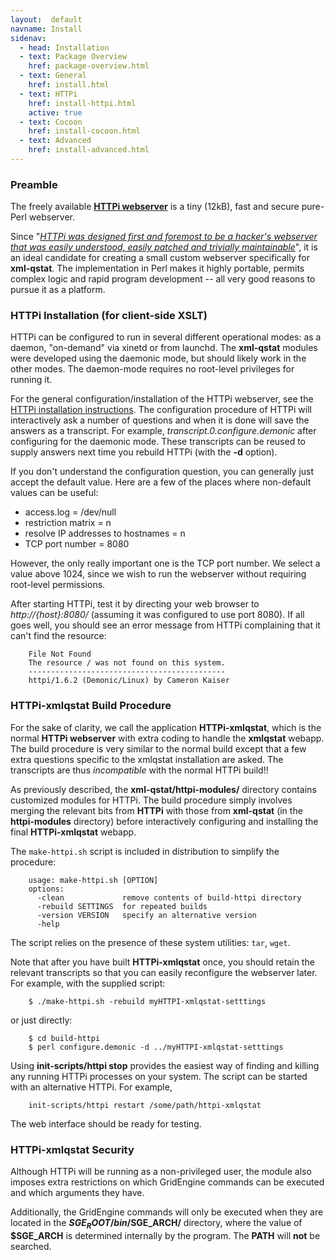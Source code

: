 ```yaml
---
layout:  default
navname: Install
sidenav:
  - head: Installation
  - text: Package Overview
    href: package-overview.html
  - text: General
    href: install.html
  - text: HTTPi
    href: install-httpi.html
    active: true
  - text: Cocoon
    href: install-cocoon.html
  - text: Advanced
    href: install-advanced.html
---
```


### Preamble

The freely available **[HTTPi webserver](http://www.floodgap.com/httpi/)**
is a tiny (12kB), fast and secure pure-Perl webserver.

Since &quot;<cite><a href="http://www.floodgap.com/httpi/program.html">HTTPi
was designed first and foremost to be a hacker's webserver that was easily
understood, easily patched and trivially maintainable</a></cite>&quot;,
it is an ideal candidate for creating a small custom webserver
specifically for **xml-qstat**. The implementation in Perl makes it
highly portable, permits complex logic and rapid program development
-- all very good reasons to pursue it as a platform.


### HTTPi Installation (for client-side XSLT)

HTTPi can be configured to run in several different operational modes: as a
daemon, "on-demand" via xinetd or from launchd. The **xml-qstat** modules
were developed using the daemonic mode, but should likely work in the other
modes. The daemon-mode requires no root-level privileges for running it.

For the general configuration/installation of the HTTPi webserver, see the
[HTTPi installation instructions](http://www.floodgap.com/httpi/install.html).
The configuration procedure of HTTPi will interactively ask a number of
questions and when it is done will save the answers as a transcript. For
example, *transcript.0.configure.demonic* after configuring for the
daemonic mode. These transcripts can be reused to supply answers next time you
rebuild HTTPi (with the **-d** option).

If you don't understand the configuration question, you can generally just
accept the default value. Here are a few of the places where non-default
values can be useful:

- access.log = /dev/null
- restriction matrix = n
- resolve IP addresses to hostnames = n
- TCP port number = 8080

However, the only really important one is the TCP port number. We select a
value above 1024, since we wish to run the webserver without requiring
root-level permissions.

After starting HTTPi, test it by directing your web browser to
*http://{host}:8080/* (assuming it was configured to use port 8080). If all
goes well, you should see an error message from HTTPi complaining that it
can't find the resource:

        File Not Found
        The resource / was not found on this system.
        --------------------------------------------
        httpi/1.6.2 (Demonic/Linux) by Cameron Kaiser


### HTTPi-xmlqstat Build Procedure

For the sake of clarity, we call the application **HTTPi-xmlqstat**, which
is the normal **HTTPi webserver** with extra coding to handle the
**xmlqstat** webapp. The build procedure is very similar to the normal build
except that a few extra questions specific to the xmlqstat installation are
asked.
The transcripts are thus *incompatible* with the normal HTTPi build!!

As previously described, the **xml-qstat/httpi-modules/** directory contains
customized modules for HTTPi. The build procedure simply involves merging
the relevant bits from **HTTPi** with those from **xml-qstat** (in the
**httpi-modules** directory) before interactively configuring and installing
the final **HTTPi-xmlqstat** webapp.

The `make-httpi.sh` script is included in distribution to simplify the
procedure:

        usage: make-httpi.sh [OPTION]
        options:
          -clean             remove contents of build-httpi directory
          -rebuild SETTINGS  for repeated builds
          -version VERSION   specify an alternative version
          -help

The script relies on the presence of these system utilities: `tar`, `wget`.

Note that after you have built **HTTPi-xmlqstat** once, you should retain
the relevant transcripts so that you can easily reconfigure the webserver
later. For example, with the supplied script:

        $ ./make-httpi.sh -rebuild myHTTPI-xmlqstat-setttings

or just directly:

        $ cd build-httpi
        $ perl configure.demonic -d ../myHTTPI-xmlqstat-setttings


Using **init-scripts/httpi stop** provides the easiest way of finding and
killing any running HTTPi processes on your system. The script can be
started with an alternative HTTPi. For example,

        init-scripts/httpi restart /some/path/httpi-xmlqstat

The web interface should be ready for testing.


### HTTPi-xmlqstat Security

Although HTTPi will be running as a non-privileged user, the module also
imposes extra restrictions on which GridEngine commands can be executed and
which arguments they have.

Additionally, the GridEngine commands will only be executed when they are
located in the **$SGE_ROOT/bin/$SGE_ARCH/** directory, where the value of
**$SGE_ARCH** is determined internally by the program. The **PATH** will
**not** be searched.
